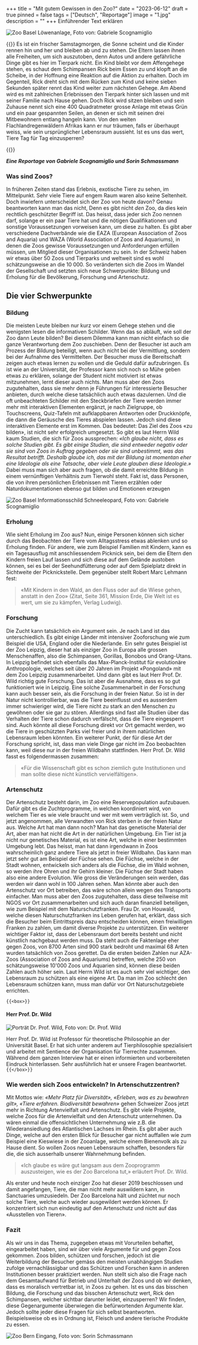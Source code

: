 +++
title = "Mit gutem Gewissen in den Zoo?"
date = "2023-06-12"
draft = true
pinned = false
tags = ["Deutsch", "Reportage"]
image = "1.jpg"
description = ""
+++
Einführender Text erklären

![Zoo Basel Löwenanlage, Foto von: Gabriele Scognamiglio](1.jpg)

{{<lead>}}
Es ist ein frischer Samstagmorgen, die Sonne scheint und die Kinder rennen hin und her und bleiben ab und zu stehen. Die Eltern lassen ihnen alle Freiheiten, um sich auszutoben, denn Autos und andere gefährliche Dinge gibt es hier im Tierpark nicht. Ein Kind bleibt vor dem Affengehege stehen, es schaut dem Schimpansen Rick beim Essen zu und klopft an die Scheibe, in der Hoffnung eine Reaktion auf die Aktion zu erhalten. Doch im Gegenteil, Rick dreht sich mit dem Rücken zum Kind und keine sieben Sekunden später rennt das Kind weiter zum nächsten Gehege. Am Abend wird es mit zahlreichen Erlebnissen den Tierpark hinter sich lassen und mit seiner Familie nach Hause gehen. Doch Rick wird sitzen bleiben und sein Zuhause nennt sich eine 400 Quadratmeter grosse Anlage mit etwas Grün und ein paar gespannten Seilen, an denen er sich mit seinen drei Mitbewohnern entlang hangeln kann. Von den weiten Flachlandregenwäldern Afrikas kann er nur träumen, falls er überhaupt weiss, wie sein ursprünglicher Lebensraum aussieht. Ist es uns das wert, Tiere Tag für Tag einzusperren?

{{</lead>}}

***Eine Reportage von Gabriele Scognamiglio und Sorin Schmassmann***

### Was sind Zoos?

In früheren Zeiten stand das Erlebnis, exotische Tiere zu sehen, im Mittelpunkt. Sehr viele Tiere auf engem Raum waren also keine Seltenheit. Doch inwiefern unterscheidet sich der Zoo von heute davon? Genau beantworten kann man das nicht, Denn es gibt nicht *den* Zoo, da dies kein rechtlich geschützter Begriff ist. Das heisst, dass jeder sich Zoo nennen darf, solange er ein paar Tiere hat und die nötigen Qualifikationen und sonstige Voraussetzungen vorweisen kann, um diese zu halten. Es gibt aber verschiedene Dachverbände wie die EAZA (European Association of Zoos and Aquaria) und WAZA (World Association of Zoos and Aquariums), in denen die Zoos gewisse Voraussetzungen und Anforderungen erfüllen müssen, um Mitglied dieser Organisationen zu sein. In der Schweiz haben wir etwas über 50 Zoos und Tierparks und weltweit sind es wohl schätzungsweise an die 10 000. So veränderten sich die Zoos im Wandel der Gesellschaft und setzten sich neue Schwerpunkte: Bildung und Erholung für die Bevölkerung, Forschung und Artenschutz.

## Die vier Schwerpunkte

### Bildung

Die meisten Leute bleiben nur kurz vor einem Gehege stehen und die wenigsten lesen die informativen Schilder. Wenn das so abläuft, wie soll der Zoo dann Leute bilden? Bei diesem Dilemma kann man nicht einfach so die ganze Verantwortung dem Zoo zuschieben. Denn der Besucher ist auch am Prozess der Bildung beteiligt, wenn auch nicht bei der Vermittlung, sondern bei der Aufnahme des Vermittelten. Der Besucher muss die Bereitschaft zeigen auch etwas lernen zu wollen und die Geduld dafür aufzubringen.  Es ist wie an der Universität, der Professor kann sich noch so Mühe geben etwas zu erklären, solange der Student nicht motiviert ist etwas mitzunehmen, lernt dieser auch nichts. Man muss aber den Zoos zugutehalten, dass sie mehr denn je Führungen für interessierte Besucher anbieten, durch welche diese tatsächlich auch etwas dazulernen. Und die oft unbeachteten Schilder mit den Steckbriefen der Tiere werden immer mehr mit interaktiven Elementen ergänzt, je nach Zielgruppe, ob Touchscreens, Quiz-Tafeln mit aufklappbaren Antworten oder Druckknöpfe, die dann die Geräusche des Tieres abspielen lassen. Jedoch sind diese interaktiven Elemente erst im Kommen. Das bedeutet: Das Ziel des Zoos «zu bilden», ist nicht sehr erfolgreich umgesetzt. So gibt es laut Herrn Wild kaum Studien, die sich für Zoos aussprechen: *«Ich glaube nicht, dass es solche Studien gibt. Es gibt einige Studien, die sind entweder negativ oder sie sind von Zoos in Auftrag gegeben oder sie sind unbestimmt, was das Resultat betrifft. Deshalb glaube ich, das mit der Bildung ist momentan eher eine Ideologie als eine Tatsache, aber viele Leute glauben diese Ideologie.»* Dabei muss man sich aber auch fragen, ob die damit erreichte Bildung in einem vernünftigen Verhältnis zum Tierwohl steht. Fakt ist, dass Personen, die von ihren persönlichen Erlebnissen mit Tieren erzählen oder Naturdokumentationen ebenso gut bilden und Emotionen erzeugen

![Zoo Basel Informationsschild Schneeleopard, Foto von: Gabriele Scognamiglio](2.jpg)

### Erholung

Wie sieht Erholung im Zoo aus? Nun, einige Personen können sich sicher durch das Beobachten der Tiere vom Alltagsstress etwas ablenken und so Erholung finden. Für andere, wie zum Beispiel Familien mit Kindern, kann es ein Tagesausflug mit anschliessendem Picknick sein, bei dem die Eltern den Kindern freien Lauf lassen und sich diese auf dem Gelände austoben können, sei es bei der Seehundfütterung oder auf dem Spielplatz direkt in Sichtweite der Picknickstelle. Dem gegenüber stellt Robert Marc Lehmann fest: 

> «Mit Kindern in den Wald, an den Fluss oder auf die Wiese gehen, anstatt in den Zoo» (Zitat, Seite 361, Mission Erde, Die Welt ist es wert, um sie zu kämpfen, Verlag Ludwig).

### Forschung

Die Zucht kann tatsächlich ein Argument sein. Je nach Land ist das unterschiedlich. Es gibt einige Länder mit intensiver Zooforschung wie zum Beispiel die USA, England oder die Niederlande. Ein sehr gutes Beispiel ist der Zoo Leipzig, dieser hat als einziger Zoo in Europa alle grossen Menschenaffen, also die Schimpansen, Gorillas, Bonobos und Orang-Utans. In Leipzig befindet sich ebenfalls das Max-Planck-Institut für evolutionäre Anthropologie, welches seit über 20 Jahren im Projekt «Pongoland» mit dem Zoo Leipzig zusammenarbeitet. Und dann gibt es laut Herr Prof. Dr. Wild richtig gute Forschung. Das ist aber die Ausnahme, dass es so gut funktioniert wie in Leipzig. Eine solche Zusammenarbeit in der Forschung kann auch besser sein, als die Forschung in der freien Natur. So ist in der Natur nicht kontrollierbar, was die Tiere beeinflusst und es ausserdem immer schwieriger wird, die Tiere nicht zu stark an den Menschen zu gewöhnen oder sie gar zu stören. Allerdings sind fast alle Studien über das Verhalten der Tiere schon dadurch verfälscht, dass die Tiere eingesperrt sind. Auch könnte all diese Forschung direkt vor Ort gemacht werden, wo die Tiere in geschützten Parks viel freier und in ihrem natürlichen Lebensraum leben könnten. Ein weiterer Punkt, der für diese Art der Forschung spricht, ist, dass man viele Dinge gar nicht im Zoo beobachten kann, weil diese nur in der freien Wildbahn stattfinden. Herr Prof. Dr. Wild fasst es folgendermassen zusammen: 

> «Für die Wissenschaft gibt es schon ziemlich gute Institutionen und man sollte diese nicht künstlich vervielfältigen».

### Artenschutz

Der Artenschutz besteht darin, im Zoo eine Reservepopulation aufzubauen. Dafür gibt es die Zuchtprogramme, in welchen koordiniert wird, von welchem Tier es wie viele braucht und wer mit wem verträglich ist. So, und jetzt angenommen, alle Verwandten von Rick sterben in der freien Natur aus. Welche Art hat man dann noch? Man hat das genetische Material der Art, aber man hat nicht die Art in der natürlichen Umgebung. Ein Tier ist ja nicht nur genetisches Material, es ist eine Art, welche in einer bestimmten Umgebung lebt. Das heisst, man hat dann irgendwann in Zoos wahrscheinlich ganz andere Tiere als jetzt in freier Wildbahn. Das kann man jetzt sehr gut am Beispiel der Füchse sehen. Die Füchse, welche in der Stadt wohnen, entwickeln sich anders als die Füchse, die im Wald wohnen, so werden ihre Ohren und ihr Gehirn kleiner. Die Füchse der Stadt haben also eine andere Evolution. Wie gross die Veränderungen sein werden, das werden wir dann wohl in 100 Jahren sehen. Man könnte aber auch den Artenschutz vor Ort betreiben, das wäre schon allein wegen des Transports einfacher. Man muss aber den Zoos zugutehalten, dass diese teilweise mit NGOS vor Ort zusammenarbeiten und sich auch daran finanziell beteiligen, wie zum Beispiel mit dem Naturschutzfranken. Frau Dr. von Houwald, welche diesen Naturschutzfranken ins Leben gerufen hat, erklärt, dass sich die Besucher beim Eintrittspreis dazu entscheiden können, einen freiwilligen Franken zu zahlen, um damit diverse Projekte zu unterstützen. Ein weiterer wichtiger Faktor ist, dass der Lebensraum dort bereits besteht und nicht künstlich nachgebaut werden muss. Da steht auch die Faktenlage eher gegen Zoos, von 8700 Arten sind 900 stark bedroht und maximal 68 Arten wurden tatsächlich von Zoos gerettet. Da die ersten beiden Zahlen nur AZA-Zoos (Association of Zoos and Aquariums) betreffen, welche 250 von schätzungsweise 10'000 Zoos und Aquarien sind, können diese beiden Zahlen auch höher sein. Laut Herrn Wild ist es auch sehr viel wichtiger, den Lebensraum zu schützen als eine eigene Art. Da man im Zoo schlecht den Lebensraum schützen kann, muss man dafür vor Ort Naturschutzgebiete errichten.



`{{<box>}}`

#### Herr Prof. Dr. Wild

![Porträt Dr. Prof. Wild, Foto von: Dr. Prof. Wild](3.jpg)

Herr Prof. Dr. Wild ist Professor für theoretische Philosophie an der Universität Basel. Er hat sich unter anderem auf Tierphilosophie spezialisiert und arbeitet mit Sentience der Organisation für Tierrechte zusammen. Während dem ganzen Interview hat er einen informierten und vorbereiteten Eindruck hinterlassen. Sehr ausführlich hat er unsere Fragen beantwortet.\
`{{</box>}}`

### Wie werden sich Zoos entwickeln? In Artenschutzzentren?

Mit Mottos wie: *«Mehr Platz für Diversität», «Erleben, was es zu bewahren gilt», «Tiere erfahren. Biodiversität bewahren»* gehen Schweizer Zoos jetzt mehr in Richtung Artenvielfalt und Artenschutz. Es gibt viele Projekte, welche Zoos für die Artenvielfalt und den Artenschutz unternehmen. Da wären einmal die offensichtlichen Unternehmung wie z.B. die Wiederansiedlung des Atlantischen Lachses im Rhein. Es gibt aber auch Dinge, welche auf den ersten Blick für Besucher gar nicht auffallen wie zum Beispiel eine Kieswiese in der Zooanlage, welche einem Bienenvolk als zu Hause dient. So wollen Zoos neuen Lebensraum schaffen, besonders für die, die sich ausserhalb unserer Wahrnehmung befinden.

> «Ich glaube es wäre gut langsam aus dem Zooprogramm auszusteigen, wie es der Zoo Barcelona tut,» erläutert Prof. Dr. Wild.

Als erster und heute noch einziger Zoo hat dieser 2019 beschlossen und damit angefangen, Tiere, die man nicht mehr auswildern kann, in Sanctuaries umzusiedeln. Der Zoo Barcelona hält und züchtet nur noch solche Tiere, welche auch wieder ausgewildert werden können. Er konzentriert sich nun eindeutig auf den Artenschutz und nicht auf das «Ausstellen von Tieren».

### Fazit

Als wir uns in das Thema, zugegeben etwas mit Vorurteilen behaftet, eingearbeitet haben, sind wir über viele Argumente für und gegen Zoos gekommen. Zoos bilden, schützen und forschen, jedoch ist die Weiterbildung der Besucher gemäss den meisten unabhängigen Studien zufolge vernachlässigbar und das Schützen und Forschen kann in anderen Institutionen besser praktiziert werden. Nun stellt sich also die Frage nach dem Gesamtaufwand für Betrieb und Unterhalt der Zoos und ob wir denken, dass es moralisch vertretbar ist, in Zoos zu gehen. Ist es uns das bisschen Bildung, die Forschung und das bisschen Artenschutz wert, Rick den Schimpansen, welcher sichtbar darunter leidet, einzusperren? Wir finden, diese Gegenargumente überwiegen die befürwortenden Argumente klar. Jedoch sollte jeder diese Fragen für sich selbst beantworten. Beispielsweise ob es in Ordnung ist, Fleisch und andere tierische Produkte zu essen.

![Zoo Bern Eingang,  Foto von: Sorin Schmassmann](4.jpg)